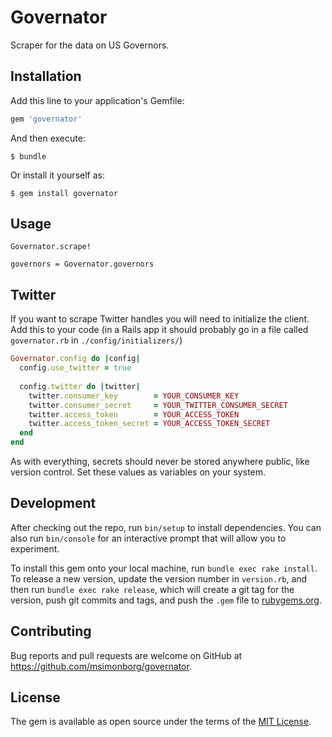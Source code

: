 # Governator

Scraper for the data on US Governors.

## Installation

Add this line to your application's Gemfile:

```ruby
gem 'governator'
```

And then execute:

    $ bundle

Or install it yourself as:

    $ gem install governator

## Usage

```
Governator.scrape!

governors = Governator.governors
```

## Twitter

If you want to scrape Twitter handles you will need to initialize the client. Add this to your code (in a Rails app it should probably go in a file called `governator.rb` in `./config/initializers/`)

```ruby
Governator.config do |config|
  config.use_twitter = true
  
  config.twitter do |twitter|
    twitter.consumer_key        = YOUR_CONSUMER_KEY
    twitter.consumer_secret     = YOUR_TWITTER_CONSUMER_SECRET
    twitter.access_token        = YOUR_ACCESS_TOKEN
    twitter.access_token_secret = YOUR_ACCESS_TOKEN_SECRET
  end
end
```

As with everything, secrets should never be stored anywhere public, like version control. Set these values as variables on your system.

## Development

After checking out the repo, run `bin/setup` to install dependencies. You can also run `bin/console` for an interactive prompt that will allow you to experiment.

To install this gem onto your local machine, run `bundle exec rake install`. To release a new version, update the version number in `version.rb`, and then run `bundle exec rake release`, which will create a git tag for the version, push git commits and tags, and push the `.gem` file to [rubygems.org](https://rubygems.org).

## Contributing

Bug reports and pull requests are welcome on GitHub at https://github.com/msimonborg/governator.


## License

The gem is available as open source under the terms of the [MIT License](http://opensource.org/licenses/MIT).

